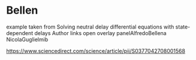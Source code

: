 # Bellen
example taken from Solving neutral delay differential equations with state-dependent delays
Author links open overlay panelAlfredoBellena
NicolaGuglielmib

https://www.sciencedirect.com/science/article/pii/S0377042708001568